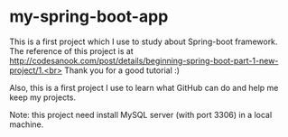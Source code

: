 # my-spring-boot-app
This is a first project which I use to study about Spring-boot framework. 
The reference of this project is at http://codesanook.com/post/details/beginning-spring-boot-part-1-new-project/1.<br>
Thank you for a good tutorial :)


Also, this is a first project I use to learn what GitHub can do and help me keep my projects.

Note: this project need install MySQL server (with port 3306) in a local machine.
